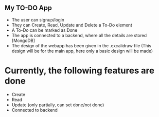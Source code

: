 ## My TO-DO App
- The user can signup/login
- They can Create, Read, Update and Delete a To-Do element
- A To-Do can be marked as Done
- The app is connected to a backend, where all the details are stored [MongoDB]
- The design of the webapp has been given in the .excalidraw file
  (This design will be for the main app, here only a basic design will be made)

# Currently, the following features are done
- Create
- Read
- Update (only partially, can set done/not done)
- Connected to backend
